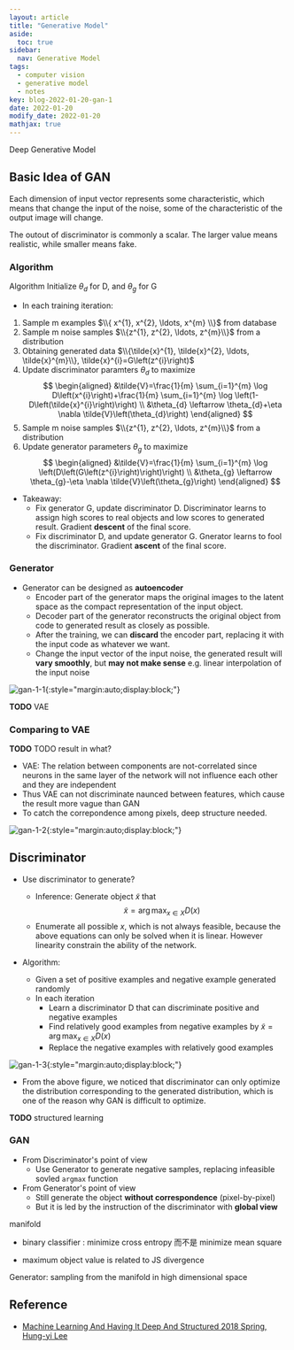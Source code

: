 ```yaml
---
layout: article
title: "Generative Model"
aside:
  toc: true
sidebar:
  nav: Generative Model
tags:
  - computer vision
  - generative model
  - notes
key: blog-2022-01-20-gan-1
date: 2022-01-20
modify_date: 2022-01-20
mathjax: true
---
```


Deep Generative Model

<!--more-->

## Basic Idea of GAN

Each dimension of input vector represents some characteristic, which means that change the input of the noise, some of the characteristic of the output image will change.

The outout of discriminator is commonly a scalar. The larger value means realistic, while smaller means fake.

### Algorithm

Algorithm Initialize $\theta_{d}$ for $\mathrm{D}$, and $\theta_{g}$ for $\mathrm{G}$
- In each training iteration:
1. Sample m examples $\\{ x^{1}, x^{2}, \ldots, x^{m} \\}$ from database
2. Sample m noise samples $\\{z^{1}, z^{2}, \ldots, z^{m}\\}$ from a distribution
3. Obtaining generated data $\\{\tilde{x}^{1}, \tilde{x}^{2}, \ldots, \tilde{x}^{m}\\}, \tilde{x}^{i}=G\left(z^{i}\right)$
4. Update discriminator paramters $\theta_{d}$ to maximize  
 $$
\begin{aligned}
&\tilde{V}=\frac{1}{m} \sum_{i=1}^{m} \log D\left(x^{i}\right)+\frac{1}{m} \sum_{i=1}^{m} \log \left(1-D\left(\tilde{x}^{i}\right)\right) \\
&\theta_{d} \leftarrow \theta_{d}+\eta \nabla \tilde{V}\left(\theta_{d}\right)
\end{aligned}
 $$
5. Sample m noise samples $\\{z^{1}, z^{2}, \ldots, z^{m}\\}$ from a distribution
6. Update generator parameters $\theta_{g}$ to maximize  
 $$
\begin{aligned}
&\tilde{V}=\frac{1}{m} \sum_{i=1}^{m} \log \left(D\left(G\left(z^{i}\right)\right)\right) \\
&\theta_{g} \leftarrow \theta_{g}-\eta \nabla \tilde{V}\left(\theta_{g}\right)
\end{aligned}
 $$

- Takeaway:
  - Fix generator G, update discriminator D. Discriminator learns to assign high scores to real objects and low scores to generated result. Gradient **descent** of the final score.
  - Fix discriminator D, and update generator G. Gnerator learns to fool the discriminator. Gradient **ascent** of the final score.

### Generator

- Generator can be designed as **autoencoder**
  - Encoder part of the generator maps the original images to the latent space as the compact representation of the input object.
  - Decoder part of the generator reconstructs the original object from code to generated result as closely as possible.
  - After the training, we can **discard** the encoder part, replacing it with the input code as whatever we want.
  - Change the input vector of the input noise, the generated result will **vary smoothly**, but **may not make sense** e.g. linear interpolation of the input noise

![gan-1-1](https://s1.ax1x.com/2022/04/12/Le3aa4.png){:style="margin:auto;display:block;"}

**TODO** VAE

### Comparing to VAE

**TODO** TODO result in what?

- VAE: The relation between components are not-correlated since neurons in the same layer of the network will not influence each other and they are independent
- Thus VAE can not discriminate naunced between features, which cause the result more vague than GAN
- To catch the correpondence among pixels, deep structure needed.

![gan-1-2](https://s1.ax1x.com/2022/04/12/LeoGNT.png){:style="margin:auto;display:block;"}

## Discriminator

- Use discriminator to generate?
  - Inference: Generate object $\widetilde{x}$ that  
   $$
   \widetilde{x}=\arg \max _{x \in X} D(x)
   $$
  - Enumerate all possible $x$, which is not always feasible, because the above equations can only be solved when it is linear. However linearity constrain the ability of the network.

- Algorithm:
  - Given a set of positive examples and negative example generated randomly
  - In each iteration
    - Learn a discriminator D that can discriminate positive and negative examples
    - Find relatively good examples from negative examples by $\widetilde{x}=\arg \max _{x \in X} D(x)$
    - Replace the negative examples with relatively good examples

![gan-1-3](https://s1.ax1x.com/2022/04/12/Leo8EV.png){:style="margin:auto;display:block;"}

- From the above figure, we noticed that discriminator can only optimize the distribution corresponding to the generated distribution, which is one of the reason why GAN is difficult to optimize.

**TODO** structured learning

### GAN

- From Discriminator's point of view
  - Use Generator to generate negative samples, replacing infeasible sovled `argmax` function
- From Generator's point of view
  - Still generate the object **without correspondence** (pixel-by-pixel)
  - But it is led by the instruction of the discriminator with **global view**



manifold

- binary classifier : minimize cross entropy  而不是 minimize  mean square

- maximum object value is related to JS divergence

Generator: sampling from the manifold in high dimensional space

## Reference

- [Machine Learning And Having It Deep And Structured 2018 Spring, Hung-yi Lee](https://speech.ee.ntu.edu.tw/~hylee/mlds/2018-spring.php)